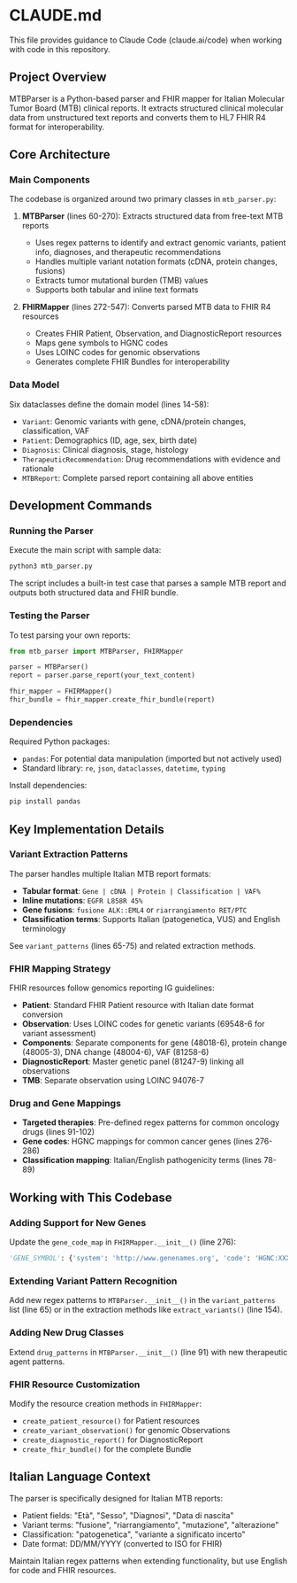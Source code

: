 # CLAUDE.md

This file provides guidance to Claude Code (claude.ai/code) when working with code in this repository.

## Project Overview

MTBParser is a Python-based parser and FHIR mapper for Italian Molecular Tumor Board (MTB) clinical reports. It extracts structured clinical molecular data from unstructured text reports and converts them to HL7 FHIR R4 format for interoperability.

## Core Architecture

### Main Components

The codebase is organized around two primary classes in `mtb_parser.py`:

1. **MTBParser** (lines 60-270): Extracts structured data from free-text MTB reports
   - Uses regex patterns to identify and extract genomic variants, patient info, diagnoses, and therapeutic recommendations
   - Handles multiple variant notation formats (cDNA, protein changes, fusions)
   - Extracts tumor mutational burden (TMB) values
   - Supports both tabular and inline text formats

2. **FHIRMapper** (lines 272-547): Converts parsed MTB data to FHIR R4 resources
   - Creates FHIR Patient, Observation, and DiagnosticReport resources
   - Maps gene symbols to HGNC codes
   - Uses LOINC codes for genomic observations
   - Generates complete FHIR Bundles for interoperability

### Data Model

Six dataclasses define the domain model (lines 14-58):
- `Variant`: Genomic variants with gene, cDNA/protein changes, classification, VAF
- `Patient`: Demographics (ID, age, sex, birth date)
- `Diagnosis`: Clinical diagnosis, stage, histology
- `TherapeuticRecommendation`: Drug recommendations with evidence and rationale
- `MTBReport`: Complete parsed report containing all above entities

## Development Commands

### Running the Parser

Execute the main script with sample data:
```bash
python3 mtb_parser.py
```

The script includes a built-in test case that parses a sample MTB report and outputs both structured data and FHIR bundle.

### Testing the Parser

To test parsing your own reports:
```python
from mtb_parser import MTBParser, FHIRMapper

parser = MTBParser()
report = parser.parse_report(your_text_content)

fhir_mapper = FHIRMapper()
fhir_bundle = fhir_mapper.create_fhir_bundle(report)
```

### Dependencies

Required Python packages:
- `pandas`: For potential data manipulation (imported but not actively used)
- Standard library: `re`, `json`, `dataclasses`, `datetime`, `typing`

Install dependencies:
```bash
pip install pandas
```

## Key Implementation Details

### Variant Extraction Patterns

The parser handles multiple Italian MTB report formats:
- **Tabular format**: `Gene | cDNA | Protein | Classification | VAF%`
- **Inline mutations**: `EGFR L858R 45%`
- **Gene fusions**: `fusione ALK::EML4` or `riarrangiamento RET/PTC`
- **Classification terms**: Supports Italian (patogenetica, VUS) and English terminology

See `variant_patterns` (lines 65-75) and related extraction methods.

### FHIR Mapping Strategy

FHIR resources follow genomics reporting IG guidelines:
- **Patient**: Standard FHIR Patient resource with Italian date format conversion
- **Observation**: Uses LOINC codes for genetic variants (69548-6 for variant assessment)
- **Components**: Separate components for gene (48018-6), protein change (48005-3), DNA change (48004-6), VAF (81258-6)
- **DiagnosticReport**: Master genetic panel (81247-9) linking all observations
- **TMB**: Separate observation using LOINC 94076-7

### Drug and Gene Mappings

- **Targeted therapies**: Pre-defined regex patterns for common oncology drugs (lines 91-102)
- **Gene codes**: HGNC mappings for common cancer genes (lines 276-286)
- **Classification mapping**: Italian/English pathogenicity terms (lines 78-89)

## Working with This Codebase

### Adding Support for New Genes

Update the `gene_code_map` in `FHIRMapper.__init__()` (line 276):
```python
'GENE_SYMBOL': {'system': 'http://www.genenames.org', 'code': 'HGNC:XXXX'}
```

### Extending Variant Pattern Recognition

Add new regex patterns to `MTBParser.__init__()` in the `variant_patterns` list (line 65) or in the extraction methods like `extract_variants()` (line 154).

### Adding New Drug Classes

Extend `drug_patterns` in `MTBParser.__init__()` (line 91) with new therapeutic agent patterns.

### FHIR Resource Customization

Modify the resource creation methods in `FHIRMapper`:
- `create_patient_resource()` for Patient resources
- `create_variant_observation()` for genomic Observations
- `create_diagnostic_report()` for DiagnosticReport
- `create_fhir_bundle()` for the complete Bundle

## Italian Language Context

The parser is specifically designed for Italian MTB reports:
- Patient fields: "Età", "Sesso", "Diagnosi", "Data di nascita"
- Variant terms: "fusione", "riarrangiamento", "mutazione", "alterazione"
- Classification: "patogenetica", "variante a significato incerto"
- Date format: DD/MM/YYYY (converted to ISO for FHIR)

Maintain Italian regex patterns when extending functionality, but use English for code and FHIR resources.
